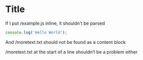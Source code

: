 # Title

If I put /example.js inline, it shouldn’t be parsed

```javascript
console.log('Hello World');
```

And /moretext.txt should not be found as a content block

/moretext.txt at the start of a line shouldn’t be a problem either
